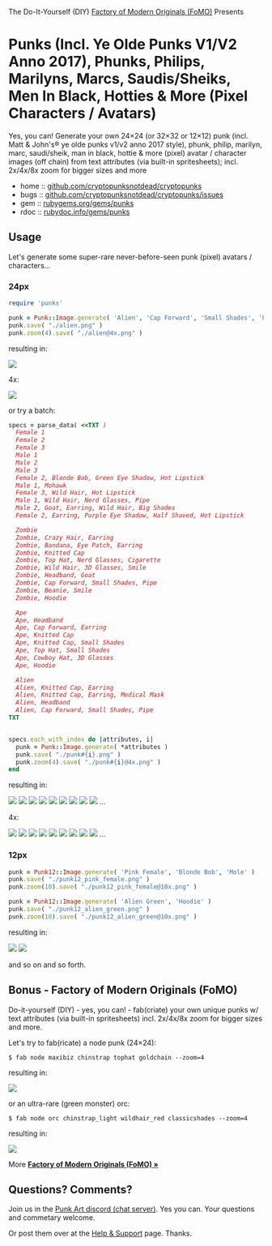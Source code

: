 The Do-It-Yourself (DIY) [Factory of Modern Originals (FoMO)](https://github.com/profilepic/originals) Presents

# Punks (Incl. Ye Olde Punks V1/V2 Anno 2017), Phunks, Philips, Marilyns, Marcs, Saudis/Sheiks, Men In Black, Hotties & More (Pixel Characters / Avatars)

Yes, you can! Generate your own 24×24 (or 32×32 or 12×12) punk (incl. Matt & John's® ye olde punks v1/v2 anno 2017 style), phunk, philip, marilyn, marc, saudi/sheik, man in black, hottie & more (pixel) avatar / character images (off chain) from text attributes (via built-in spritesheets); incl. 2x/4x/8x zoom for bigger sizes and more



* home  :: [github.com/cryptopunksnotdead/cryptopunks](https://github.com/cryptopunksnotdead/cryptopunks)
* bugs  :: [github.com/cryptopunksnotdead/cryptopunks/issues](https://github.com/cryptopunksnotdead/cryptopunks/issues)
* gem   :: [rubygems.org/gems/punks](https://rubygems.org/gems/punks)
* rdoc  :: [rubydoc.info/gems/punks](http://rubydoc.info/gems/punks)




##  Usage

Let's generate some super-rare never-before-seen
punk (pixel) avatars / characters...


### 24px

``` ruby
require 'punks'

punk = Punk::Image.generate( 'Alien', 'Cap Forward', 'Small Shades', 'Pipe' )
punk.save( "./alien.png" )
punk.zoom(4).save( "./alien@4x.png" )
```

resulting in:

![](https://github.com/cryptopunksnotdead/cryptopunks/raw/master/punks/i/alien.png)

4x:

![](https://github.com/cryptopunksnotdead/cryptopunks/raw/master/punks/i/alien@4x.png)


or try a batch:

``` ruby
specs = parse_data( <<TXT )
  Female 1
  Female 2
  Female 3
  Male 1
  Male 2
  Male 3
  Female 2, Blonde Bob, Green Eye Shadow, Hot Lipstick
  Male 1, Mohawk
  Female 3, Wild Hair, Hot Lipstick
  Male 1, Wild Hair, Nerd Glasses, Pipe
  Male 2, Goat, Earring, Wild Hair, Big Shades
  Female 2, Earring, Purple Eye Shadow, Half Shaved, Hot Lipstick

  Zombie
  Zombie, Crazy Hair, Earring
  Zombie, Bandana, Eye Patch, Earring
  Zombie, Knitted Cap
  Zombie, Top Hat, Nerd Glasses, Cigarette
  Zombie, Wild Hair, 3D Glasses, Smile
  Zombie, Headband, Goat
  Zombie, Cap Forward, Small Shades, Pipe
  Zombie, Beanie, Smile
  Zombie, Hoodie

  Ape
  Ape, Headband
  Ape, Cap Forward, Earring
  Ape, Knitted Cap
  Ape, Knitted Cap, Small Shades
  Ape, Top Hat, Small Shades
  Ape, Cowboy Hat, 3D Glasses
  Ape, Hoodie

  Alien
  Alien, Knitted Cap, Earring
  Alien, Knitted Cap, Earring, Medical Mask
  Alien, Headband
  Alien, Cap Forward, Small Shades, Pipe
TXT


specs.each_with_index do |attributes, i|
  punk = Punk::Image.generate( *attributes )
  punk.save( "./punk#{i}.png" )
  punk.zoom(4).save( "./punk#{i}@4x.png" )
end
```

resulting in:

![](https://github.com/cryptopunksnotdead/cryptopunks/raw/master/punks/i/punk0.png)
![](https://github.com/cryptopunksnotdead/cryptopunks/raw/master/punks/i/punk1.png)
![](https://github.com/cryptopunksnotdead/cryptopunks/raw/master/punks/i/punk2.png)
![](https://github.com/cryptopunksnotdead/cryptopunks/raw/master/punks/i/punk3.png)
![](https://github.com/cryptopunksnotdead/cryptopunks/raw/master/punks/i/punk4.png)
![](https://github.com/cryptopunksnotdead/cryptopunks/raw/master/punks/i/punk5.png)
![](https://github.com/cryptopunksnotdead/cryptopunks/raw/master/punks/i/punk6.png)
![](https://github.com/cryptopunksnotdead/cryptopunks/raw/master/punks/i/punk7.png)
![](https://github.com/cryptopunksnotdead/cryptopunks/raw/master/punks/i/punk8.png)
...

4x:

![](https://github.com/cryptopunksnotdead/cryptopunks/raw/master/punks/i/punk0@4x.png)
![](https://github.com/cryptopunksnotdead/cryptopunks/raw/master/punks/i/punk1@4x.png)
![](https://github.com/cryptopunksnotdead/cryptopunks/raw/master/punks/i/punk2@4x.png)
![](https://github.com/cryptopunksnotdead/cryptopunks/raw/master/punks/i/punk3@4x.png)
![](https://github.com/cryptopunksnotdead/cryptopunks/raw/master/punks/i/punk4@4x.png)
![](https://github.com/cryptopunksnotdead/cryptopunks/raw/master/punks/i/punk5@4x.png)
![](https://github.com/cryptopunksnotdead/cryptopunks/raw/master/punks/i/punk6@4x.png)
![](https://github.com/cryptopunksnotdead/cryptopunks/raw/master/punks/i/punk7@4x.png)
![](https://github.com/cryptopunksnotdead/cryptopunks/raw/master/punks/i/punk8@4x.png)
...



### 12px

``` ruby
punk = Punk12::Image.generate( 'Pink Female', 'Blonde Bob', 'Mole' )
punk.save( "./punk12_pink_female.png" )
punk.zoom(10).save( "./punk12_pink_female@10x.png" )

punk = Punk12::Image.generate( 'Alien Green', 'Hoodie' )
punk.save( "./punk12_alien_green.png" )
punk.zoom(10).save( "./punk12_alien_green@10x.png" )
```

resulting in:

![](https://github.com/cryptopunksnotdead/cryptopunks/raw/master/punks/i/punk12_pink_female@10x.png)
![](https://github.com/cryptopunksnotdead/cryptopunks/raw/master/punks/i/punk12_alien_green@10x.png)


and so on and so forth. 




## Bonus -  Factory of Modern Originals (FoMO)

Do-it-yourself (DIY) - yes, you can! - fab(criate) your own unique punks w/ text attributes (via built-in spritesheets) incl. 2x/4x/8x zoom for bigger sizes and more.


Let's try to fab(ricate) a node punk (24×24):

```
$ fab node maxibiz chinstrap tophat goldchain --zoom=4
```

resulting in:

![](https://github.com/cryptopunksnotdead/cryptopunks/raw/master/punks/i/nodepunk_maxibiz@4x.png)

or an ultra-rare (green monster) orc:

```
$ fab node orc chinstrap_light wildhair_red classicshades --zoom=4
```

resulting in:

![](https://github.com/cryptopunksnotdead/cryptopunks/raw/master/punks/i/nodepunk_orc@4x.png)



More [**Factory of Modern Originals (FoMO) »**](https://github.com/profilepic/originals)



## Questions? Comments?

Join us in the [Punk Art discord (chat server)]( https://discord.gg/FE3HeXNKRa). Yes you can.
Your questions and commetary welcome.


Or post them over at the [Help & Support](https://github.com/geraldb/help) page. Thanks.

